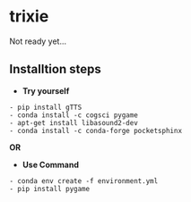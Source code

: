 # trixie
Not ready yet...

## Installtion steps
- **Try yourself**
```
- pip install gTTS
- conda install -c cogsci pygame
- apt-get install libasound2-dev
- conda install -c conda-forge pocketsphinx
  ```

**OR**

- **Use Command**
```
- conda env create -f environment.yml
- pip install pygame
```
